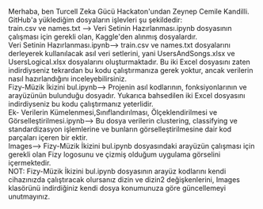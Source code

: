 Merhaba, ben Turcell Zeka Gücü Hackaton'undan Zeynep Cemile Kandilli. GitHub'a yüklediğim dosyaların işlevleri şu şekildedir:  
train.csv ve names.txt --> Veri Setinin Hazırlanması.ipynb dosyasının çalışması için gerekli olan, Kaggle'den alınmış dosyalardır.  
Veri Setinin Hazırlanması.ipynb--> train.csv ve names.txt dosyalarını derleyerek kullanılacak asıl veri setlerini, yani UsersAndSongs.xlsx ve UsersLogical.xlsx dosyalarını oluşturmaktadır. Bu iki Excel dosyasını zaten indirdiyseniz tekrardan bu kodu çalıştırmanıza gerek
yoktur, ancak verilerin nasıl hazırlandığını inceleyebilirsiniz.  
Fizy-Müzik İkizini bul.ipynb--> Projenin asıl kodlarının, fonksiyonlarının ve arayüzünün bulunduğu dosyadır. Yukarıca bahsedilen iki Excel dosyasını indirdiyseniz bu kodu çalıştırmanız yeterlidir.  
Ek- Verilerin Kümelenmesi,Sınıflandırılması, Ölçeklendirilmesi ve Görselleştirilmesi.ipynb--> Bu dosya verilerin clustering, classifying ve standardizasyon işlemlerine ve bunların görselleştirilmesine dair kod parçaları içeren bir ektir.  
Images--> Fizy-Müzik İkizini bul.ipynb dosyasındaki arayüzün çalışması için gerekli olan Fizy logosunu ve çizmiş olduğum uygulama görselini içermektedir.  
NOT: Fizy-Müzik İkizini bul.ipynb dosyasının arayüz kodlarını kendi cihazınızda çalıştıracak olursanız dizin ve dizin2 değişkenlerini, Images klasörünü indirdiğiniz kendi dosya konumunuza göre güncellemeyi unutmayınız.
